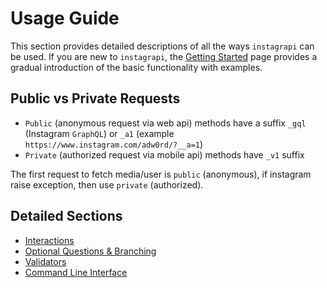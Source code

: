 # Usage Guide

This section provides detailed descriptions of all the ways `instagrapi` can be used. If you are new to `instagrapi`, the
[Getting Started][getting-started] page provides a gradual introduction of the basic functionality with examples.

## Public vs Private Requests

* `Public` (anonymous request via web api) methods have a suffix `_gql` (Instagram `GraphQL`) or `_a1` (example `https://www.instagram.com/adw0rd/?__a=1`)
* `Private` (authorized request via mobile api) methods have `_v1` suffix

The first request to fetch media/user is `public` (anonymous), if instagram raise exception, then use `private` (authorized).

## Detailed Sections

* [Interactions][interactions]
* [Optional Questions & Branching][optional-questions]
* [Validators][validators]
* [Command Line Interface][command-line]

[getting-started]: ../getting-started.md
[interactions]: interactions.md
[optional-questions]: optional-questions-and-branching.md
[validators]: validators.md
[command-line]: command-line.md